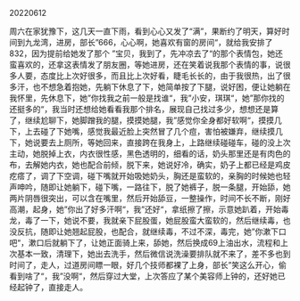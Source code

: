 20220612

周六在家犹豫下，这几天一直下雨，看到心心又发了“满”，果断约了明天，算好时间到九龙湾，进房，部长”666，心心啊，她喜欢有窗的房间“，就给我安排了832，因为提前给她发了那个 ”宝贝，我到了，先冲凉去了“的那个表情包，她还蛮喜欢的，还拿这表情发了朋友圈，等她进房，还在笑着说我那个表情的事，说很多人要，态度比上次好很多，而且比上次好看，睫毛长长的，由于我很热，出了很多汗，也不想急着抱她，先躺下休息了下，她简单按了下腿，说好困，便让她躺在我怀里，先休息下，她”你找我之前一般是找谁“，我”小安，琪琪“，她”那你找的还挺多的“，我当时还想给她看看我那个排名，展现自己找过多少，想想还是算了，继续尬聊下，她脚蹭我的腿，摸摸她腿，我”感觉你全身都好软啊“，摸摸几下，上去碰了下她嘴，感觉我最近脸上突然冒了几个痘，害怕被嫌弃，继续摸几下，她说要去上厕所，等她回来，直接跨在我身上，上路继续碰碰车，碰的没上次主动，她脱掉上衣，内衣很性感，黑色透明的，细看的话，奶头那里还是有肉色的布，去解她内衣，她也配合前倾，脱下来，她说好冷，确实，奶子上都已经是鸡皮疙瘩了，调了下空调，碰下嘴就开始吸她奶头，胸还是蛮软的，亲胸的时候她也轻声呻吟，随即让她躺下，碰下嘴，一路往下，脱了她裤子，脱一条腿，开始舔，她两片阴唇很突出，可以含在嘴里，然后开始舔豆，一整操作，时间不长不断，刚好高潮，起身，她”你出了好多汗啊“，我”还好“，拿纸擦了擦，示意她趴着，开始毒龙，毒了一下，她说不要，我就亲下屁股蛋，她屁股蛮大蛮软的，然后继续毒，也没反抗，随即让她翘起屁股，也配合，就继续毒，不过不深，毒完，她”你漱下口吧“，漱口后就躺下了，让她正面骑上来，舔她，然后换成69上油出水，流程和上次基本一致，清理下，她出去洗手，然后微信说洗澡要排队就不来了，差不多也到时间了，走人，过道房间瞟一眼，好几个技师都裸了上身，部长”笑这么开心，偷看到啥了“，我”没啊“，然后穿过大堂，上次答应了某个美容师上钟的，还好她已经起钟了，直接走人。

